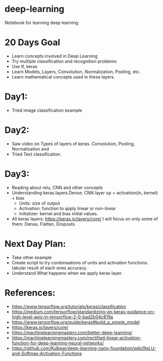 # deep-learning
Notebook for learning deep learning

# 20 Days Goal
- Learn concepts involved in Deep Learning
- Try multiple classification and recognition problems
- Use tf, keras
- Learn Models, Layers, Convolution, Normalization, Pooling, etc.
- Learn mathematical concepts used in these layers.

# Day1:
- Tried image classification example

# Day2:
- Saw video on Types of layers of keras. Convolution, Pooling, Normalization and 
- Tried Text classification.

# Day3:
- Reading about relu, CNN and other concepts
- Understanding keras.layers.Dense: CNN layer op = activation(in, kernel) + bias
  - Units: size of output
  - Activation: function to apply linear or non-linear
  - Initializer: kernel and bias initial values.
- All keras layers: https://keras.io/layers/core/ I will focus on only some of them: Dense, Flatten, Dropouts

# Next Day Plan:
- Take other example
- Create script to try combinaations of units and activation functions. tabular result of each ones accuracy.
- Understand What happens when we apply keras layer.

# References:
- https://www.tensorflow.org/tutorials/keras/classification
- https://medium.com/tensorflow/standardizing-on-keras-guidance-on-high-level-apis-in-tensorflow-2-0-bad2b04c819a
- https://www.tensorflow.org/guide/keras#build_a_simple_model
- https://keras.io/layers/core/
- https://machinelearningmastery.com/better-deep-learning/
- https://machinelearningmastery.com/rectified-linear-activation-function-for-deep-learning-neural-networks/
- https://github.com/Kulbear/deep-learning-nano-foundation/wiki/ReLU-and-Softmax-Activation-Functions
